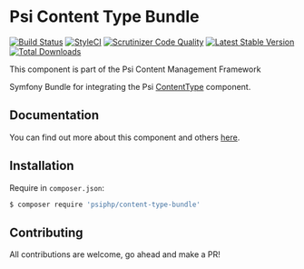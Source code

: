 # Psi Content Type Bundle

[![Build Status](https://travis-ci.org/psiphp/content-type-bundle.svg?branch=master)](https://travis-ci.org/psiphp/content-type-bundle)
[![StyleCI](https://styleci.io/repos/63088910/shield)](https://styleci.io/repos/63088910)
[![Scrutinizer Code
Quality](https://scrutinizer-ci.com/g/psiphp/content-type-bundle/badges/quality-score.png?b=master)](https://scrutinizer-ci.com/g/psiphp/content-type-bundle/?branch=master)
[![Latest Stable Version](https://poser.pugx.org/psiphp/content-type-bundle/version.png)](https://packagist.org/packages/psiphp/content-type-bundle)
[![Total Downloads](https://poser.pugx.org/psiphp/content-type/d/total.png)](https://packagist.org/packages/psiphp/content-type-bundle)

This component is part of the Psi Content Management Framework

Symfony Bundle for integrating the Psi [ContentType](https://github.com/psiphp/content-type) component.

## Documentation

You can find out more about this component and others
[here](https://psiphp.readthedocs.io/en/latest/components/content-type-bundle/docs/index.html).

## Installation

Require in `composer.json`:

```bash
$ composer require 'psiphp/content-type-bundle'
```

## Contributing

All contributions are welcome, go ahead and make a PR!

